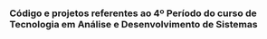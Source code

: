 ### Código e projetos referentes ao 4º Período do curso de Tecnologia em Análise e Desenvolvimento de Sistemas
